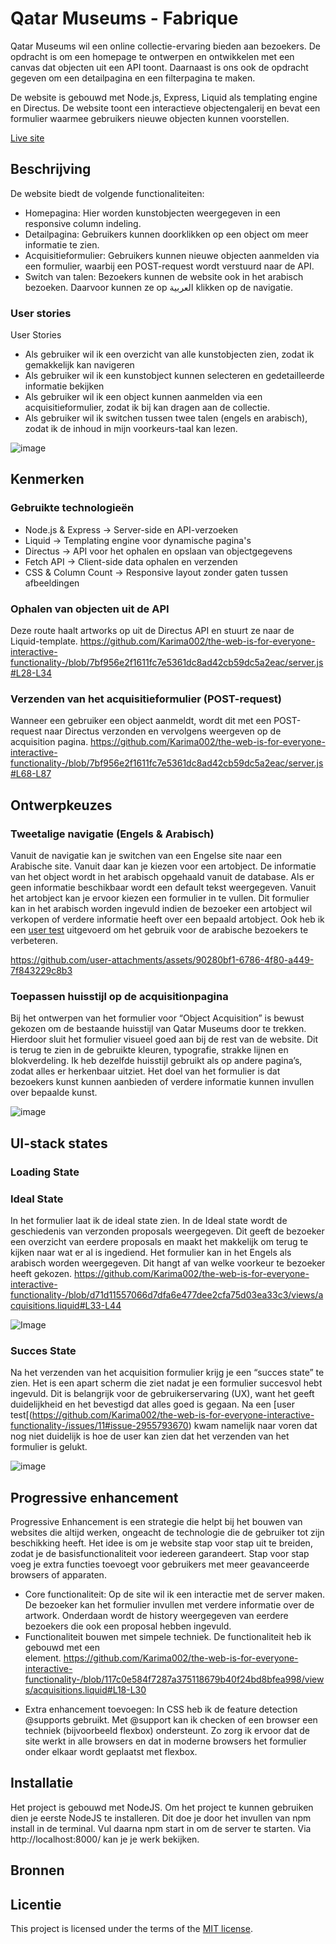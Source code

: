 
# Qatar Museums - Fabrique
Qatar Museums wil een online collectie-ervaring bieden aan bezoekers. De opdracht is om een homepage te ontwerpen en ontwikkelen met een canvas dat objecten uit een API toont. Daarnaast is ons ook de opdracht gegeven om een detailpagina en een filterpagina te maken.

De website is gebouwd met Node.js, Express, Liquid als templating engine en Directus. De website toont een interactieve objectengalerij en bevat een formulier waarmee gebruikers nieuwe objecten kunnen voorstellen.

[Live site](https://the-web-is-for-everyone-interactive-z6p6.onrender.com/)


## Beschrijving

De website biedt de volgende functionaliteiten:

- Homepagina: Hier worden kunstobjecten weergegeven in een responsive column indeling.
- Detailpagina: Gebruikers kunnen doorklikken op een object om meer informatie te zien.
- Acquisitieformulier: Gebruikers kunnen nieuwe objecten aanmelden via een formulier, waarbij een POST-request wordt verstuurd naar de API.
- Switch van talen: Bezoekers kunnen de website ook in het arabisch bezoeken. Daarvoor kunnen ze op العربية klikken op de navigatie.

### User stories
User Stories

- Als gebruiker wil ik een overzicht van alle kunstobjecten zien, zodat ik gemakkelijk kan navigeren
- Als gebruiker wil ik een kunstobject kunnen selecteren en gedetailleerde informatie bekijken
- Als gebruiker wil ik een object kunnen aanmelden via een acquisitieformulier, zodat ik bij kan dragen aan de collectie.
- Als gebruiker wil ik switchen tussen twee talen (engels en arabisch), zodat ik de inhoud in mijn voorkeurs-taal kan lezen.

![image](https://github.com/user-attachments/assets/1aced930-748d-4629-b1ff-303a187d05da)

## Kenmerken
### Gebruikte technologieën

- Node.js & Express → Server-side en API-verzoeken
- Liquid → Templating engine voor dynamische pagina's
- Directus → API voor het ophalen en opslaan van objectgegevens
- Fetch API → Client-side data ophalen en verzenden
- CSS & Column Count → Responsive layout zonder gaten tussen afbeeldingen

### Ophalen van objecten uit de API
Deze route haalt artworks op uit de Directus API en stuurt ze naar de Liquid-template.
https://github.com/Karima002/the-web-is-for-everyone-interactive-functionality-/blob/7bf956e2f1611fc7e5361dc8ad42cb59dc5a2eac/server.js#L28-L34

### Verzenden van het acquisitieformulier (POST-request)
Wanneer een gebruiker een object aanmeldt, wordt dit met een POST-request naar Directus verzonden en vervolgens weergeven op de acquisition pagina.
https://github.com/Karima002/the-web-is-for-everyone-interactive-functionality-/blob/7bf956e2f1611fc7e5361dc8ad42cb59dc5a2eac/server.js#L68-L87


## Ontwerpkeuzes
### Tweetalige navigatie (Engels & Arabisch)
Vanuit de navigatie kan je switchen van een Engelse site naar een Arabische site. Vanuit daar kan je kiezen voor een artobject. De informatie van het object wordt in het arabisch opgehaald vanuit de database. Als er geen informatie beschikbaar wordt een default tekst weergegeven. Vanuit het artobject kan je ervoor kiezen een formulier in te vullen. Dit formulier kan in het arabisch worden ingevuld indien de bezoeker een artobject wil verkopen of verdere informatie heeft over een bepaald artobject. Ook heb ik een [user test](https://github.com/Karima002/the-web-is-for-everyone-interactive-functionality-/issues/16) uitgevoerd om het gebruik voor de arabische bezoekers te verbeteren.

https://github.com/user-attachments/assets/90280bf1-6786-4f80-a449-7f843229c8b3


### Toepassen huisstijl op de acquisitionpagina
Bij het ontwerpen van het formulier voor “Object Acquisition” is bewust gekozen om de bestaande huisstijl van Qatar Museums door te trekken. Hierdoor sluit het formulier visueel goed aan bij de rest van de website. Dit is terug te zien in de gebruikte kleuren, typografie, strakke lijnen en blokverdeling. Ik heb dezelfde huisstijl gebruikt als op andere pagina’s, zodat alles er herkenbaar uitziet. Het doel van het formulier is dat bezoekers kunst kunnen aanbieden of verdere informatie kunnen invullen over bepaalde kunst. 

![image](https://github.com/user-attachments/assets/638b4f94-a7b9-4535-bbfd-43b0b0929ac4)

## UI-stack states

### Loading State

### Ideal State
In het formulier laat ik de ideal state zien. In de Ideal state wordt de geschiedenis van verzonden proposals weergegeven. Dit geeft de bezoeker een overzicht van eerdere proposals en maakt het makkelijk om terug te kijken naar wat er al is ingediend. Het formulier kan in het Engels als arabisch worden weergegeven. Dit hangt af van welke voorkeur te bezoeker heeft gekozen. 
https://github.com/Karima002/the-web-is-for-everyone-interactive-functionality-/blob/d71d11557066d7dfa6e477dee2cfa75d03ea33c3/views/acquisitions.liquid#L33-L44

![Image](https://github.com/user-attachments/assets/edf3b34e-34dd-4bd0-841f-b40007789434)


### Succes State
Na het verzenden van het acquisition formulier krijg je een “succes state”  te zien. Het is een apart scherm die ziet nadat je een formulier succesvol hebt ingevuld. Dit is belangrijk voor de gebruikerservaring (UX), want het geeft duidelijkheid en het bevestigd dat alles goed is gegaan. Na een [user test[(https://github.com/Karima002/the-web-is-for-everyone-interactive-functionality-/issues/11#issue-2955793670) kwam namelijk naar voren dat nog niet duidelijk is hoe de user kan zien dat het verzenden van het formulier is gelukt. 

![image](https://github.com/user-attachments/assets/1f615669-9414-4b77-a6f7-85189ad3a813)

## Progressive enhancement
Progressive Enhancement is een strategie die helpt bij het bouwen van websites die altijd werken, ongeacht de technologie die de gebruiker tot zijn beschikking heeft. Het idee is om je website stap voor stap uit te breiden, zodat je de basisfunctionaliteit voor iedereen garandeert. Stap voor stap voeg je extra functies toevoegt voor gebruikers met meer geavanceerde browsers of apparaten.
- Core functionaliteit: Op de site wil ik een interactie met de server maken. De bezoeker kan het formulier invullen met verdere informatie over de artwork. Onderdaan wordt de history weergegeven van eerdere bezoekers die ook een proposal hebben ingevuld.
- Functionaliteit bouwen met simpele techniek. De functionaliteit heb ik gebouwd met een <form> element.
https://github.com/Karima002/the-web-is-for-everyone-interactive-functionality-/blob/117c0e584f7287a375118679b40f24bd8bfea998/views/acquisitions.liquid#L18-L30
- Extra enhancement toevoegen: In CSS heb ik de feature detection @supports gebruikt. Met @support kan ik checken of een browser een techniek (bijvoorbeeld flexbox) ondersteunt. Zo zorg ik ervoor dat de site werkt in alle browsers en dat in moderne browsers het formulier onder elkaar wordt geplaatst met flexbox.

## Installatie
<!-- Bij Installatie staat hoe een andere developer aan jouw repo kan werken -->
Het project is gebouwd met NodeJS. Om het project te kunnen gebruiken dien je eerste NodeJS te installeren. Dit doe je door het invullen van npm install in de terminal. Vul daarna npm start in om de server te starten. Via http://localhost:8000/ kan je je werk bekijken. 

## Bronnen

## Licentie

This project is licensed under the terms of the [MIT license](./LICENSE).
